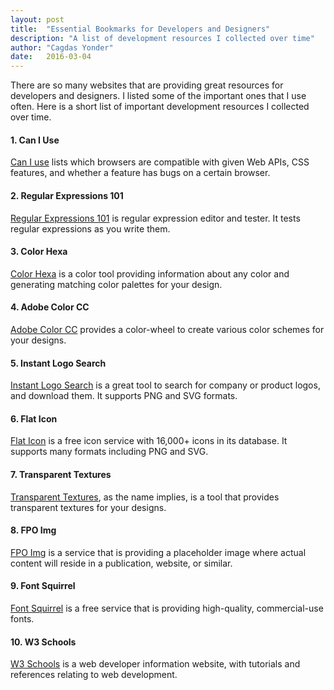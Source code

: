 ```yaml
---
layout: post
title:  "Essential Bookmarks for Developers and Designers"
description: "A list of development resources I collected over time"
author: "Cagdas Yonder"
date:   2016-03-04
---
```


There are so many websites that are providing great resources for developers and designers. I listed some of the important ones that I use often. Here is a short list of important development resources I collected over time.

#### 1. Can I Use
<a href='http://www.caniuse.com' target='blank'>Can I use</a> lists which browsers are compatible with given Web APIs, CSS features, and whether a feature has bugs on a certain browser.

<div class='spacer'></div>

#### 2. Regular Expressions 101
<a href='https://www.regex101.com' target='blank'>Regular Expressions 101</a> is regular expression editor and tester. It tests regular expressions as you write them.

<div class='spacer'></div>

#### 3. Color Hexa
<a href='http://www.colorhexa.com' target='blank'>Color Hexa</a> is a color tool providing information about any color and generating matching color palettes for your design.

<div class='spacer'></div>

#### 4. Adobe Color CC
<a href='https://color.adobe.com/create/color-wheel' target='blank'>Adobe Color CC</a> provides a color-wheel to create various color schemes for your designs.

<div class='spacer'></div>

#### 5. Instant Logo Search
<a href='http://instantlogosearch.com' target='blank'>Instant Logo Search</a> is a great tool to search for company or product logos, and download them. It supports PNG and SVG formats.

<div class='spacer'></div>

#### 6. Flat Icon
<a href='http://www.flaticon.com' target='blank'>Flat Icon</a> is a free icon service with 16,000+ icons in its database. It supports many formats including PNG and SVG.

<div class='spacer'></div>

#### 7. Transparent Textures
<a href='http://www.transparenttextures.com' target='blank'>Transparent Textures</a>, as the name implies, is a tool that provides transparent textures for your designs.

<div class='spacer'></div>

#### 8. FPO Img
<a href='http://www.fpoimg.com' target='blank'>FPO Img</a> is a service that is providing a placeholder image where actual content will reside in a publication, website, or similar.

<div class='spacer'></div>

#### 9. Font Squirrel
<a href='http://www.fontsquirrel.com' target='blank'>Font Squirrel</a> is a free service that is providing high-quality, commercial-use fonts.

<div class='spacer'></div>

#### 10. W3 Schools
<a href='http://www.w3schools.com' target='blank'>W3 Schools</a> is a web developer information website, with tutorials and references relating to web development.
